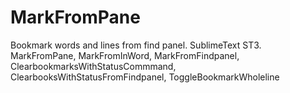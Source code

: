 # MarkFromPane
Bookmark words and lines from find panel. SublimeText ST3. MarkFromPane, MarkFromInWord, MarkFromFindpanel, ClearbookmarksWithStatusCommmand, ClearbooksWithStatusFromFindpanel, ToggleBookmarkWholeline
